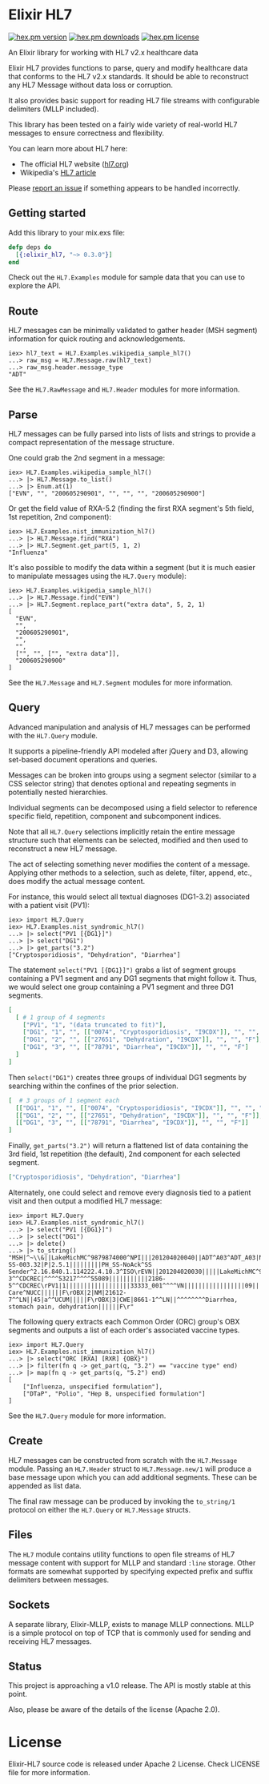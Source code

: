 # Elixir HL7 
[![hex.pm version](https://img.shields.io/hexpm/v/elixir_hl7.svg)](https://hex.pm/packages/elixir_hl7) 
[![hex.pm downloads](https://img.shields.io/hexpm/dt/elixir_hl7.svg)](https://hex.pm/packages/elixir_hl7)
[![hex.pm license](https://img.shields.io/hexpm/l/elixir_hl7.svg)](https://hex.pm/packages/elixir_hl7)

An Elixir library for working with HL7 v2.x healthcare data 

Elixir HL7 provides functions to parse, query and modify healthcare data that conforms to the HL7 v2.x standards. 
It should be able to reconstruct any HL7 Message without data loss or corruption.

It also provides basic support for reading HL7 file streams with configurable delimiters (MLLP included). 

This library has been tested on a fairly wide variety of real-world HL7 messages to ensure correctness and flexibility. 

You can learn more about HL7 here:
* The official HL7 website ([hl7.org](http://www.hl7.org/index.cfm))
* Wikipedia's [HL7 article](https://en.wikipedia.org/wiki/Health_Level_7) 

Please [report an issue](https://github.com/HCA-Healthcare/elixir-hl7/issues) if something appears to be handled incorrectly.

## Getting started

Add this library to your mix.exs file:

```elixir
defp deps do
  [{:elixir_hl7, "~> 0.3.0"}]
end
```

Check out the `HL7.Examples` module for sample data that you can use to explore the API. 


## Route

HL7 messages can be minimally validated to gather header (MSH segment) information for quick routing and acknowledgements.

    iex> hl7_text = HL7.Examples.wikipedia_sample_hl7()
    ...> raw_msg = HL7.Message.raw(hl7_text)
    ...> raw_msg.header.message_type
    "ADT" 

See the `HL7.RawMessage` and `HL7.Header` modules for more information.

## Parse

HL7 messages can be fully parsed into lists of lists and strings to provide a compact representation of the message structure.

One could grab the 2nd segment in a message:

    iex> HL7.Examples.wikipedia_sample_hl7()
    ...> |> HL7.Message.to_list()
    ...> |> Enum.at(1)
    ["EVN", "", "200605290901", "", "", "", "200605290900"]

Or get the field value of RXA-5.2 (finding the first RXA segment's 5th field, 1st repetition, 2nd component):

    iex> HL7.Examples.nist_immunization_hl7()
    ...> |> HL7.Message.find("RXA")
    ...> |> HL7.Segment.get_part(5, 1, 2)
    "Influenza"
   
It's also possible to modify the data within a segment (but it is much easier to manipulate messages using the `HL7.Query` module):

    iex> HL7.Examples.wikipedia_sample_hl7()
    ...> |> HL7.Message.find("EVN")
    ...> |> HL7.Segment.replace_part("extra data", 5, 2, 1)
    [      
      "EVN",
      "",
      "200605290901",
      "",
      "",
      ["", "", ["", "extra data"]],
      "200605290900"
    ]
        
See the `HL7.Message` and `HL7.Segment` modules for more information.
        
## Query

Advanced manipulation and analysis of HL7 messages can be performed with the `HL7.Query` module. 

It supports a pipeline-friendly API modeled after jQuery and D3, allowing set-based document operations and queries.

Messages can be broken into groups using a segment selector (similar to a CSS selector string) that denotes optional and repeating segments in potentially nested hierarchies. 

Individual segments can be decomposed using a field selector to reference specific field, repetition, component and subcomponent indices.  

Note that all `HL7.Query` selections implicitly retain the entire message structure such that elements can be selected, modified and then used to reconstruct a new HL7 message.    

The act of selecting something never modifies the content of a message. Applying other methods to a selection, such as delete, filter, append, etc., does modify the actual message content.

For instance, this would select all textual diagnoses (DG1-3.2) associated with a patient visit (PV1):

    iex> import HL7.Query
    iex> HL7.Examples.nist_syndromic_hl7()
    ...> |> select("PV1 [{DG1}]")
    ...> |> select("DG1")
    ...> |> get_parts("3.2")
    ["Cryptosporidiosis", "Dehydration", "Diarrhea"]
    
The statement `select("PV1 [{DG1}]")` grabs a list of segment groups containing a PV1 segment and any DG1 segments that might follow it.
Thus, we would select one group containing a PV1 segment and three DG1 segments.    

```elixir
[ 
  [ # 1 group of 4 segments
    ["PV1", "1", "(data truncated to fit)"],
    ["DG1", "1", "", [["0074", "Cryptosporidiosis", "I9CDX"]], "", "", "F"],
    ["DG1", "2", "", [["27651", "Dehydration", "I9CDX"]], "", "", "F"],
    ["DG1", "3", "", [["78791", "Diarrhea", "I9CDX"]], "", "", "F"]
  ]
]
```

Then `select("DG1")` creates three groups of individual DG1 segments by searching within the confines of the prior selection.

```elixir
[  # 3 groups of 1 segment each
  [["DG1", "1", "", [["0074", "Cryptosporidiosis", "I9CDX"]], "", "", "F"]],
  [["DG1", "2", "", [["27651", "Dehydration", "I9CDX"]], "", "", "F"]],
  [["DG1", "3", "", [["78791", "Diarrhea", "I9CDX"]], "", "", "F"]]
]
```

Finally, `get_parts("3.2")` will return a flattened list of data containing the 3rd field, 1st repetition (the default), 2nd component for each
 selected segment.
  
```elixir
["Cryptosporidiosis", "Dehydration", "Diarrhea"]
```
    
Alternately, one could select and remove every diagnosis tied to a patient visit and then output a modified HL7 message:

    iex> import HL7.Query
    iex> HL7.Examples.nist_syndromic_hl7()
    ...> |> select("PV1 [{DG1}]")
    ...> |> select("DG1")
    ...> |> delete()
    ...> |> to_string()
    "MSH|^~\\&||LakeMichMC^9879874000^NPI|||201204020040||ADT^A03^ADT_A03|NIST-SS-003.32|P|2.5.1|||||||||PH_SS-NoAck^SS Sender^2.16.840.1.114222.4.10.3^ISO\rEVN||201204020030|||||LakeMichMC^9879874000^NPI\rPID|1||33333^^^^MR||^^^^^^~^^^^^^S|||F||2106-3^^CDCREC|^^^^53217^^^^55089|||||||||||2186-5^^CDCREC\rPV1|1||||||||||||||||||33333_001^^^^VN|||||||||||||||||09||||||||201204012130\rOBX|1|CWE|SS003^^PHINQUESTION||261QE0002X^Emergency Care^NUCC||||||F\rOBX|2|NM|21612-7^^LN||45|a^^UCUM|||||F\rOBX|3|CWE|8661-1^^LN||^^^^^^^^Diarrhea, stomach pain, dehydration||||||F\r"  

The following query extracts each Common Order (ORC) group's OBX segments and outputs a list of each order's associated vaccine types.

    iex> import HL7.Query
    iex> HL7.Examples.nist_immunization_hl7()
    ...> |> select("ORC [RXA] [RXR] {OBX}")
    ...> |> filter(fn q -> get_part(q, "3.2") == "vaccine type" end)
    ...> |> map(fn q -> get_parts(q, "5.2") end)
    [
        ["Influenza, unspecified formulation"], 
        ["DTaP", "Polio", "Hep B, unspecified formulation"]
    ]   

   
See the `HL7.Query` module for more information.
    
## Create

HL7 messages can be constructed from scratch with the `HL7.Message` module. Passing an `HL7.Header` struct to
`HL7.Message.new/1` will produce a base message upon which you can add additional segments. These can be appended as list data. 

The final raw message can be produced by invoking the `to_string/1` protocol on either the `HL7.Query` or `HL7.Message` structs.

## Files

The `HL7` module contains utility functions to open file streams of HL7 message content with support for MLLP and standard `:line` storage. 
Other formats are somewhat supported by specifying expected prefix and suffix delimiters between messages.

## Sockets

A separate library, Elixir-MLLP, exists to manage MLLP connections. MLLP is a simple protocol on top of TCP that is commonly used for sending and receiving HL7 messages. 

## Status

This project is approaching a v1.0 release. The API is mostly stable at this point. 

Also, please be aware of the details of the license (Apache 2.0). 

# License

Elixir-HL7 source code is released under Apache 2 License. Check LICENSE file for more information.
